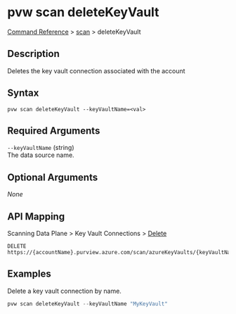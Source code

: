 # pvw scan deleteKeyVault
[Command Reference](../../../README.md#command-reference) > [scan](./main.md) > deleteKeyVault

## Description
Deletes the key vault connection associated with the account

## Syntax
```
pvw scan deleteKeyVault --keyVaultName=<val>
```

## Required Arguments
`--keyVaultName` (string)  
The data source name.

## Optional Arguments
*None*

## API Mapping
Scanning Data Plane > Key Vault Connections > [Delete](https://docs.microsoft.com/en-us/rest/api/purview/scanningdataplane/key-vault-connections/delete)
```
DELETE https://{accountName}.purview.azure.com/scan/azureKeyVaults/{keyVaultName}
```

## Examples
Delete a key vault connection by name.
```powershell
pvw scan deleteKeyVault --keyVaultName "MyKeyVault"
```
